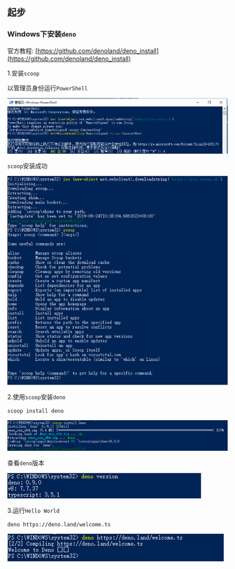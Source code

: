 ## 起步

### Windows下安装`deno`

官方教程: [https://github.com/denoland/deno_install](https://github.com/denoland/deno_install)

1.安装`scoop`

以管理员身份运行`PowerShell`

![](./img/201906241040131.png)

`scoop`安装成功

![](./img/201906241041074.png)

2.使用`scoop`安装`deno`

```
scoop install deno
```
![](./img/201906241046335.png)

查看`deno`版本

![](./img/201906241047156.png)


3.运行`Hello World`

```
deno https://deno.land/welcome.ts
```
![](./img/201906241053228.png)
